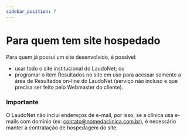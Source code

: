 ```yaml
---
sidebar_position: 7
---
```


# Para quem tem site hospedado

Para quem já possui um site desenvolvido, é possível:

- usar todo o site institucional do LaudoNet; ou
- programar o item Resultados no site em uso para acessar somente a área de Resultados on-line do LaudoNet (serviço não incluso e que precisa ser feito pelo Webmaster do cliente).

### Importante
O LaudoNet não inclui endereços de e-mail, por isso, se a
clínica usa e-mails com domínio (ex: contato@nomedaclinica.com.br), é
necessário manter a contratação de hospedagem do site.